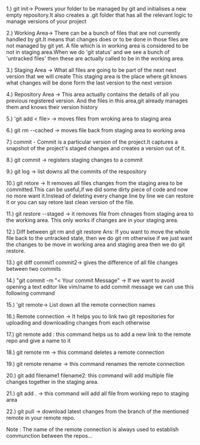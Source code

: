 1.) git init-> Powers your folder to be managed by git and initialises a new empty repository.It also creates a .git folder that has all the relevant logic to manage versions of your project

2.) Working Area-> There can be a bunch of files that are not currently handled by git.It means that changes does or to be done in those files are not managed by git yet. A file which is in working area is considered to be not in staging area.When we do 'git status' and we see a bunch of 'untracked files' then these are actually called to be in the working area.

3.) Staging Area -> What all files are going to be part of the next next version that we will create This staging area is the place where git knows what changes will be done form the last version to the next version

4.) Repository Area -> This area actually contains the details of all you previous registered version. And the files in this area,git already manages them and knows their version history

5.) 'git add < file> -> moves files from wroking area to staging area

6.) git rm --cached -> moves file back from staging area to working area

7.) commit - Commit is a particular version of the project.It captures a snapshot of the project's staged changes and creates a version out of it.

8.) git commit -> registers staging changes to a commit

9.) git log -> list downs all the commits of the respository

10.) git retore -> It removes all files changes from the staging area to be committed.This can be useful,if we did some dirty piece of code and now no more want it.Instead of deleting every change line by line we can restore it or you can say retore last clean version of the file.

11.) git restore --staged -> it removes file from chnages from staging area to the working area. This only works if changes are in your staging area.

12.) Diff between git rm and git restore Ans: If you want to move the whole file back to the untracked state, then we do git rm otherwise if we just want the changes to be move in working area and staging area then we do git restore.

13.) git diff commit1 commit2-> gives the difference of all file changes between two commits

14.) "git commit -m "< Your commit Message" -> If we want to avoid opening a text editor like vim/name to add commit message we can use this following command

15.) 'git remote-> List down all the remote connection names

16.) Remote connection -> It helps you to link two git repositories for uploading and downloading changes from each otherwise

17.) git remote add : this command helps us to add a new link to the remote repo and give a name to it

18.) git remote rm -> this command deletes a remote connection

19.) git remote rename -> this command renames the remote connection

20.) git add filename1 filename2: this command will add multiple file changes together in the staging area.

21.) git add . -> this command will add all file from working repo to staging area

22.) git pull -> download latest changes from the branch of the mentioned remote in your remote repo.

Note : The name of the remote connection is always used to establish communction between the repos...
